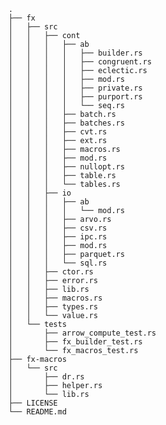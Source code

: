     .
    ├── fx
    │   ├── src
    │   │   ├── cont
    │   │   │   ├── ab
    │   │   │   │   ├── builder.rs
    │   │   │   │   ├── congruent.rs
    │   │   │   │   ├── eclectic.rs
    │   │   │   │   ├── mod.rs
    │   │   │   │   ├── private.rs
    │   │   │   │   ├── purport.rs
    │   │   │   │   └── seq.rs
    │   │   │   ├── batch.rs
    │   │   │   ├── batches.rs
    │   │   │   ├── cvt.rs
    │   │   │   ├── ext.rs
    │   │   │   ├── macros.rs
    │   │   │   ├── mod.rs
    │   │   │   ├── nullopt.rs
    │   │   │   ├── table.rs
    │   │   │   └── tables.rs
    │   │   ├── io
    │   │   │   ├── ab
    │   │   │   │   └── mod.rs
    │   │   │   ├── arvo.rs
    │   │   │   ├── csv.rs
    │   │   │   ├── ipc.rs
    │   │   │   ├── mod.rs
    │   │   │   ├── parquet.rs
    │   │   │   └── sql.rs
    │   │   ├── ctor.rs
    │   │   ├── error.rs
    │   │   ├── lib.rs
    │   │   ├── macros.rs
    │   │   ├── types.rs
    │   │   └── value.rs
    │   └── tests
    │       ├── arrow_compute_test.rs
    │       ├── fx_builder_test.rs
    │       └── fx_macros_test.rs
    ├── fx-macros
    │   └── src
    │       ├── dr.rs
    │       ├── helper.rs
    │       └── lib.rs
    ├── LICENSE
    └── README.md

